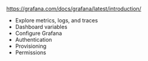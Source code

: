 
<https://grafana.com/docs/grafana/latest/introduction/>

- Explore metrics, logs, and traces
- Dashboard variables
- Configure Grafana
- Authentication
- Provisioning
- Permissions
